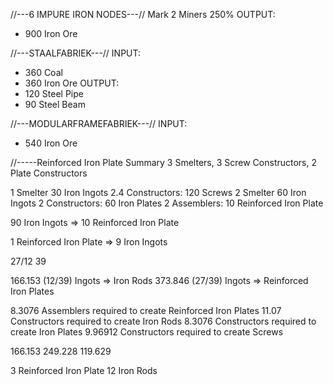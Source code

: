 //---6 IMPURE IRON NODES---//
Mark 2 Miners 250%
OUTPUT:
- 900 Iron Ore

//---STAALFABRIEK---//
INPUT:
- 360 Coal
- 360 Iron Ore
OUTPUT:
- 120 Steel Pipe
- 90 Steel Beam

//---MODULARFRAMEFABRIEK---//
INPUT:
- 540 Iron Ore



//-----Reinforced Iron Plate Summary
3 Smelters, 
3 Screw Constructors, 
2 Plate Constructors

1 Smelter 30 Iron Ingots
2.4 Constructors: 120 Screws
2 Smelter 60 Iron Ingots
2 Constructors: 60 Iron Plates
2 Assemblers: 10 Reinforced Iron Plate

90 Iron Ingots => 10 Reinforced Iron Plate

1 Reinforced Iron Plate => 9 Iron Ingots

27/12
39

166.153 (12/39) Ingots => Iron Rods
373.846 (27/39) Ingots => Reinforced Iron Plates

8.3076 Assemblers required to create Reinforced Iron Plates
11.07 Constructors required to create Iron Rods 
8.3076 Constructors required to create Iron Plates
9.96912 Constructors required to create Screws

166.153
249.228
119.629

3 Reinforced Iron Plate
12 Iron Rods